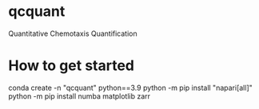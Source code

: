 # qcquant
Quantitative Chemotaxis Quantification


# How to get started
conda create -n "qcquant" python==3.9
python -m pip install "napari[all]"
python -m pip install numba matplotlib zarr

